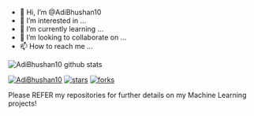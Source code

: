 - 👋 Hi, I’m @AdiBhushan10
- 👀 I’m interested in ...
- 🌱 I’m currently learning ...
- 💞️ I’m looking to collaborate on ...
- 📫 How to reach me ...

<!---
AdiBhushan10/AdiBhushan10 is a ✨ special ✨ repository because its `README.md` (this file) appears on your GitHub profile.
You can click the Preview link to take a look at your changes.
--->

![AdiBhushan10 github stats](https://github-readme-stats.vercel.app/api?username=AdiBhushan10&show_icons=true&theme=buefy&count_private=true)  

[![AdiBhushan10](https://img.shields.io/static/v1?label=AdiBhushan10&color=green&logo=github)](https://github.com/AdiBhushan10)
[![stars](https://img.shields.io/github/stars/AdiBhushan10?style=social)](https://github.com/AdiBhushan10)
[![forks](https://img.shields.io/github/forks/AdiBhushan10?style=social)](https://github.com/AdiBhushan10)

Please REFER my repositories for further details on my Machine Learning projects!
